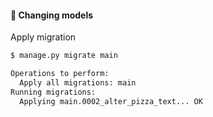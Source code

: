 #### 🔧 Changing models

Apply migration

```sh
$ manage.py migrate main

Operations to perform:
  Apply all migrations: main
Running migrations:
  Applying main.0002_alter_pizza_text... OK
```


<aside class="notes">
</aside>
